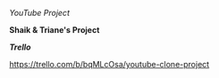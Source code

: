 *YouTube Project*

**Shaik & Triane's Project**

***Trello***

https://trello.com/b/bqMLcOsa/youtube-clone-project